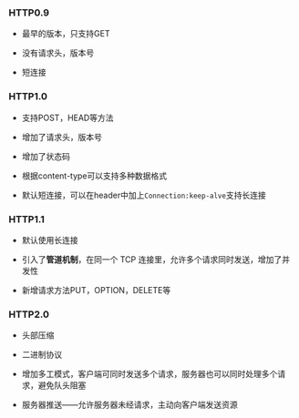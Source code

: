 ### HTTP0.9

* 最早的版本，只支持GET

* 没有请求头，版本号

* 短连接

### HTTP1.0

* 支持POST，HEAD等方法

* 增加了请求头，版本号

* 增加了状态码

* 根据content-type可以支持多种数据格式

* 默认短连接，可以在header中加上`Connection:keep-alve`支持长连接

### HTTP1.1

* 默认使用长连接

* 引入了**管道机制**，在同一个 TCP 连接里，允许多个请求同时发送，增加了并发性

* 新增请求方法PUT，OPTION，DELETE等

### HTTP2.0

* 头部压缩

* 二进制协议

* 增加多工模式，客户端可同时发送多个请求，服务器也可以同时处理多个请求，避免队头阻塞

* 服务器推送——允许服务器未经请求，主动向客户端发送资源
